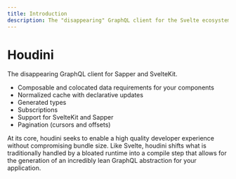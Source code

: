 ```yaml
---
title: Introduction
description: The "disappearing" GraphQL client for the Svelte ecosystem
---
```


# Houdini

The disappearing GraphQL client for Sapper and SvelteKit.

-   Composable and colocated data requirements for your components
-   Normalized cache with declarative updates
-   Generated types
-   Subscriptions
-   Support for SvelteKit and Sapper
-   Pagination (cursors and offsets)

At its core, houdini seeks to enable a high quality developer experience without compromising bundle size. Like Svelte, houdini shifts what is traditionally handled by a bloated runtime into a compile step that allows for the generation of an incredibly lean GraphQL abstraction for your application.
